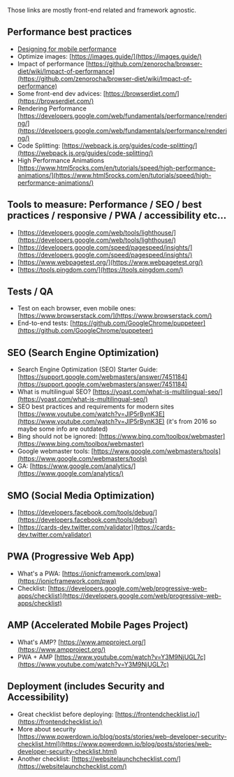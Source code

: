 Those links are mostly front-end related and framework agnostic.

## Performance best practices

- [Designing for mobile performance](https://mdc-web-tomcat17.ubisoft.org/confluence/download/attachments/460992392/brainfood-mobile-performance-vol3.pdf?version=1&amp;modificationDate=1526306483000&amp;api=v2)
- Optimize images:  [https://images.guide/](https://images.guide/)
- Impact of performance  [https://github.com/zenorocha/browser-diet/wiki/Impact-of-performance](https://github.com/zenorocha/browser-diet/wiki/Impact-of-performance)
- Some front-end dev advices:   [https://browserdiet.com/](https://browserdiet.com/)
- Rendering Performance  [https://developers.google.com/web/fundamentals/performance/rendering/](https://developers.google.com/web/fundamentals/performance/rendering/)
- Code Splitting:  [https://webpack.js.org/guides/code-splitting/](https://webpack.js.org/guides/code-splitting/)
- High Performance Animations  [https://www.html5rocks.com/en/tutorials/speed/high-performance-animations/](https://www.html5rocks.com/en/tutorials/speed/high-performance-animations/)

## Tools to measure: Performance / SEO / best practices / responsive / PWA / accessibility etc...

- [https://developers.google.com/web/tools/lighthouse/](https://developers.google.com/web/tools/lighthouse/)
- [https://developers.google.com/speed/pagespeed/insights/](https://developers.google.com/speed/pagespeed/insights/)
- [https://www.webpagetest.org/](https://www.webpagetest.org/)
- [https://tools.pingdom.com/](https://tools.pingdom.com/)

## Tests / QA

- Test on each browser, even mobile ones:  [https://www.browserstack.com/](https://www.browserstack.com/)
- End-to-end tests:  [https://github.com/GoogleChrome/puppeteer](https://github.com/GoogleChrome/puppeteer)

## SEO (Search Engine Optimization)

- Search Engine Optimization (SEO) Starter Guide:  [https://support.google.com/webmasters/answer/7451184](https://support.google.com/webmasters/answer/7451184)
- What is multilingual SEO?  [https://yoast.com/what-is-multilingual-seo/](https://yoast.com/what-is-multilingual-seo/)
- SEO best practices and requirements for modern sites  [https://www.youtube.com/watch?v=JlP5rBynK3E](https://www.youtube.com/watch?v=JlP5rBynK3E) (it&#39;s from 2016 so maybe some info are outdated)
- Bing should not be ignored:  [https://www.bing.com/toolbox/webmaster](https://www.bing.com/toolbox/webmaster)
- Google webmaster tools:  [https://www.google.com/webmasters/tools](https://www.google.com/webmasters/tools)
- GA:  [https://www.google.com/analytics/](https://www.google.com/analytics/)

## SMO (Social Media Optimization)

- [https://developers.facebook.com/tools/debug/](https://developers.facebook.com/tools/debug/)
- [https://cards-dev.twitter.com/validator](https://cards-dev.twitter.com/validator)

## PWA (Progressive Web App)

- What&#39;s a PWA:  [https://ionicframework.com/pwa](https://ionicframework.com/pwa)
- Checklist:  [https://developers.google.com/web/progressive-web-apps/checklist](https://developers.google.com/web/progressive-web-apps/checklist)

## AMP (Accelerated Mobile Pages Project)

- What&#39;s AMP?  [https://www.ampproject.org/](https://www.ampproject.org/)
- PWA + AMP  [https://www.youtube.com/watch?v=Y3M9NjUGL7c](https://www.youtube.com/watch?v=Y3M9NjUGL7c)

## Deployment (includes Security and Accessibility)

- Great checklist before deploying:  [https://frontendchecklist.io/](https://frontendchecklist.io/)
- More about security  [https://www.powerdown.io/blog/posts/stories/web-developer-security-checklist.html](https://www.powerdown.io/blog/posts/stories/web-developer-security-checklist.html)
- Another checklist:  [https://websitelaunchchecklist.com/](https://websitelaunchchecklist.com/)
